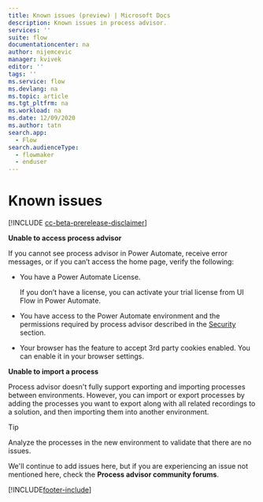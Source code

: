 ```yaml
---
title: Known issues (preview) | Microsoft Docs
description: Known issues in process advisor.
services: ''
suite: flow
documentationcenter: na
author: nijemcevic 
manager: kvivek
editor: ''
tags: ''
ms.service: flow
ms.devlang: na
ms.topic: article
ms.tgt_pltfrm: na
ms.workload: na
ms.date: 12/09/2020
ms.author: tatn
search.app: 
  - Flow
search.audienceType: 
  - flowmaker
  - enduser
---
```


# Known issues

[!INCLUDE [cc-beta-prerelease-disclaimer](includes/cc-beta-prerelease-disclaimer.md)]

**Unable to access process advisor**

If you cannot see process advisor in Power Automate, receive error messages, or if you can’t access the home page, verify the following:

- You have a Power Automate License.

   If you don’t have a license, you can activate your trial license from UI Flow in Power Automate.
- You have access to the Power Automate environment and the permissions required by process advisor described in the [Security](process-advisor-security.md) section.
- Your browser has the feature to accept 3rd party cookies enabled.
  You can enable it in your browser settings.
  
**Unable to import a process**

Process advisor doesn't fully support exporting and importing processes between environments. However, you can import or export processes by adding the processes you want to export along with all related recordings to a solution, and then importing them into another environment. 

>[!TIP]
>Analyze the processes in the new environment to validate that there are no issues.

We'll continue to add issues here, but if you are experiencing an issue not mentioned here, check the **Process advisor community forums**.


[!INCLUDE[footer-include](includes/footer-banner.md)]